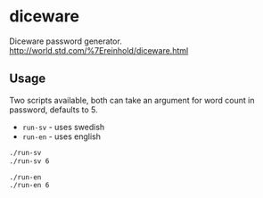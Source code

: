 # diceware

Diceware password generator.
http://world.std.com/%7Ereinhold/diceware.html

## Usage
Two scripts available, both can take an argument for word count in password, defaults to 5.
  * `run-sv` - uses swedish
  * `run-en` - uses english
```bash
./run-sv
./run-sv 6

./run-en
./run-en 6
```
